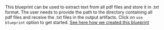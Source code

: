 This blueprint can be used to extract text from all pdf files and store it in .txt format. The user needs to provide the path to the directory containing all pdf files and receive the .txt files in the output artifacts. Click on `use blueprint` option to get started. 
[See here how we created this blueprint](https://github.com/cnvrg/text-extraction)
